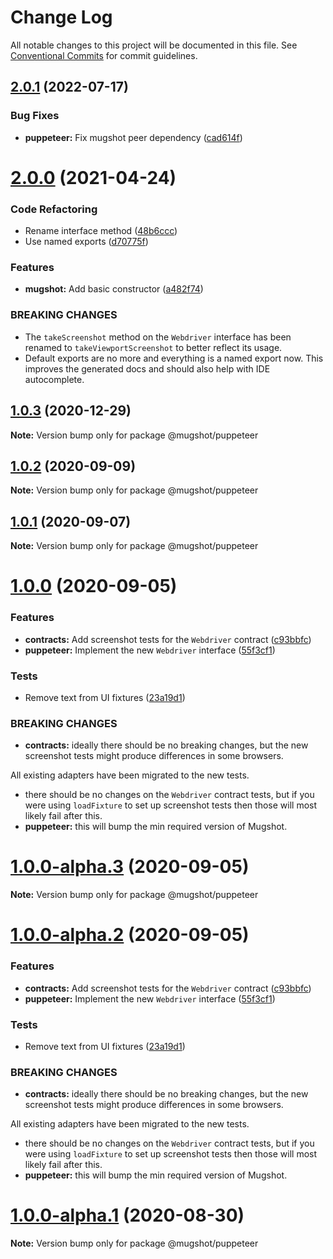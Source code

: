 # Change Log

All notable changes to this project will be documented in this file.
See [Conventional Commits](https://conventionalcommits.org) for commit guidelines.

## [2.0.1](https://github.com/NiGhTTraX/mugshot/compare/@mugshot/puppeteer@2.0.0...@mugshot/puppeteer@2.0.1) (2022-07-17)


### Bug Fixes

* **puppeteer:** Fix mugshot peer dependency ([cad614f](https://github.com/NiGhTTraX/mugshot/commit/cad614f8645f9f37e79e39a2b95f00c0c35880f3))





# [2.0.0](https://github.com/NiGhTTraX/mugshot/compare/@mugshot/puppeteer@1.0.3...@mugshot/puppeteer@2.0.0) (2021-04-24)


### Code Refactoring

* Rename interface method ([48b6ccc](https://github.com/NiGhTTraX/mugshot/commit/48b6ccc0c2dc086290283f870895b8d6a0e169b7))
* Use named exports ([d70775f](https://github.com/NiGhTTraX/mugshot/commit/d70775f4f04f4faf92ccb3c4b6608ee734562e91))


### Features

* **mugshot:** Add basic constructor ([a482f74](https://github.com/NiGhTTraX/mugshot/commit/a482f743a9a18eac8bf120343e2bad1ff1fd9913))


### BREAKING CHANGES

* The `takeScreenshot` method on the `Webdriver`
interface has been renamed to `takeViewportScreenshot` to better reflect
its usage.
* Default exports are no more and everything is a named
export now. This improves the generated docs and should also help with
IDE autocomplete.





## [1.0.3](https://github.com/NiGhTTraX/mugshot/compare/@mugshot/puppeteer@1.0.2...@mugshot/puppeteer@1.0.3) (2020-12-29)

**Note:** Version bump only for package @mugshot/puppeteer





## [1.0.2](https://github.com/NiGhTTraX/mugshot/compare/@mugshot/puppeteer@1.0.1...@mugshot/puppeteer@1.0.2) (2020-09-09)

**Note:** Version bump only for package @mugshot/puppeteer





## [1.0.1](https://github.com/NiGhTTraX/mugshot/compare/@mugshot/puppeteer@1.0.0...@mugshot/puppeteer@1.0.1) (2020-09-07)

**Note:** Version bump only for package @mugshot/puppeteer





# [1.0.0](https://github.com/NiGhTTraX/mugshot/compare/@mugshot/puppeteer@1.0.0-alpha.1...@mugshot/puppeteer@1.0.0) (2020-09-05)


### Features

* **contracts:** Add screenshot tests for the `Webdriver` contract ([c93bbfc](https://github.com/NiGhTTraX/mugshot/commit/c93bbfc))
* **puppeteer:** Implement the new `Webdriver` interface ([55f3cf1](https://github.com/NiGhTTraX/mugshot/commit/55f3cf1))


### Tests

* Remove text from UI fixtures ([23a19d1](https://github.com/NiGhTTraX/mugshot/commit/23a19d1))


### BREAKING CHANGES

* **contracts:** ideally there should be no breaking changes, but the
new screenshot tests might produce differences in some browsers.

All existing adapters have been migrated to the new tests.
* there should be no changes on the `Webdriver` contract
tests, but if you were using `loadFixture` to set up screenshot tests
then those will most likely fail after this.
* **puppeteer:** this will bump the min required version of Mugshot.





# [1.0.0-alpha.3](https://github.com/NiGhTTraX/mugshot/compare/@mugshot/puppeteer@1.0.0-alpha.2...@mugshot/puppeteer@1.0.0-alpha.3) (2020-09-05)

**Note:** Version bump only for package @mugshot/puppeteer





# [1.0.0-alpha.2](https://github.com/NiGhTTraX/mugshot/compare/@mugshot/puppeteer@1.0.0-alpha.1...@mugshot/puppeteer@1.0.0-alpha.2) (2020-09-05)


### Features

* **contracts:** Add screenshot tests for the `Webdriver` contract ([c93bbfc](https://github.com/NiGhTTraX/mugshot/commit/c93bbfc))
* **puppeteer:** Implement the new `Webdriver` interface ([55f3cf1](https://github.com/NiGhTTraX/mugshot/commit/55f3cf1))


### Tests

* Remove text from UI fixtures ([23a19d1](https://github.com/NiGhTTraX/mugshot/commit/23a19d1))


### BREAKING CHANGES

* **contracts:** ideally there should be no breaking changes, but the
new screenshot tests might produce differences in some browsers.

All existing adapters have been migrated to the new tests.
* there should be no changes on the `Webdriver` contract
tests, but if you were using `loadFixture` to set up screenshot tests
then those will most likely fail after this.
* **puppeteer:** this will bump the min required version of Mugshot.





# [1.0.0-alpha.1](https://github.com/NiGhTTraX/mugshot/compare/@mugshot/puppeteer@1.0.0-alpha.0...@mugshot/puppeteer@1.0.0-alpha.1) (2020-08-30)

**Note:** Version bump only for package @mugshot/puppeteer
